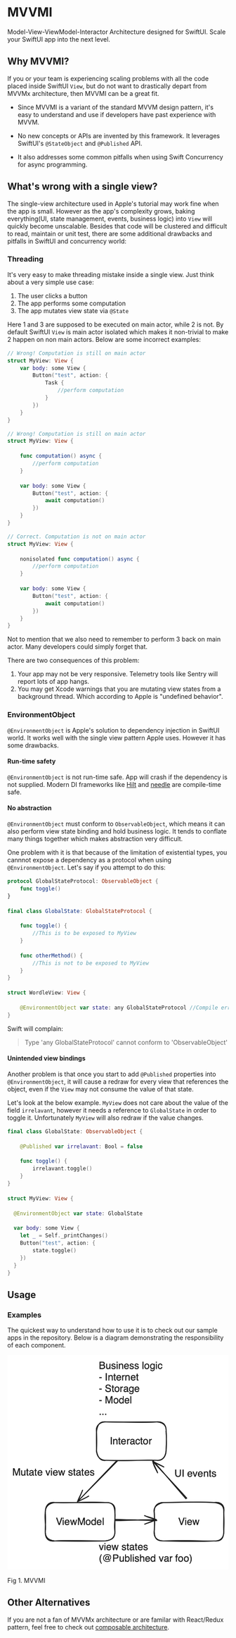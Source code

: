 # MVVMI
Model-View-ViewModel-Interactor Architecture designed for SwiftUI. Scale your SwiftUI app into the next level.

## Why MVVMI?

If you or your team is experiencing scaling problems with all the code placed inside SwiftUI `View`, but do not want to drastically depart from MVVMx architecture, then MVVMI can be a great fit.

- Since MVVMI is a variant of the standard MVVM design pattern, it's easy to understand and use if developers have past experience with MVVM.

- No new concepts or APIs are invented by this framework. It leverages SwiftUI's `@StateObject` and `@Published` API.

- It also addresses some common pitfalls when using Swift Concurrency for async programming.

## What's wrong with a single view?

The single-view architecture used in Apple's tutorial may work fine when the app is small. However as the app's complexity grows, baking everything(UI, state management, events, business logic) into `View` will quickly become unscalable. Besides that code will be clustered and difficult to read, maintain or unit test, there are some additional drawbacks and pitfalls in SwiftUI and concurrency world:

### Threading
It's very easy to make threading mistake inside a single view. Just think about a very simple use case:
1.  The user clicks a button
2.  The app performs some computation
3.  The app mutates view state via `@State`

Here 1 and 3 are supposed to be executed on main actor, while 2 is not. By default SwiftUI `View` is main actor isolated which makes it non-trivial to make 2 happen on non main actors. Below are some incorrect examples:

```swift
// Wrong! Computation is still on main actor
struct MyView: View {
    var body: some View {
        Button("test", action: {
            Task {
                //perform computation
            }
        })
    }
}
```

```swift
// Wrong! Computation is still on main actor
struct MyView: View {

    func computation() async { 
        //perform computation
    }

    var body: some View {
        Button("test", action: {
            await computation()
        })
    }
}
```

```swift
// Correct. Computation is not on main actor
struct MyView: View {

    nonisolated func computation() async { 
        //perform computation
    }

    var body: some View {
        Button("test", action: {
            await computation()
        })
    }
}
```

Not to mention that we also need to remember to perform 3 back on main actor. Many developers could simply forget that.

There are two consequences of this problem:
1. Your app may not be very responsive. Telemetry tools like Sentry will report lots of app hangs.
2. You may get Xcode warnings that you are mutating view states from a background thread. Which according to Apple is "undefined behavior".

### EnvironmentObject

`@EnvironmentObject` is Apple's solution to dependency injection in SwiftUI world. It works well with the single view pattern Apple uses. However it has some drawbacks.

#### Run-time safety
`@EnvironmentObject` is not run-time safe. App will crash if the dependency is not supplied. Modern DI frameworks like [Hilt](https://developer.android.com/training/dependency-injection/hilt-android) and [needle](https://github.com/uber/needle) are compile-time safe.

#### No abstraction
`@EnvironmentObject` must conform to `ObservableObject`, which means it can also perform view state binding and hold business logic. It tends to conflate many things together which makes abstraction very difficult.

One problem with it is that because of the limitation of existential types, you cannnot expose a dependency as a protocol when using `@EnvironmentObject`. Let's say if you attempt to do this:

```swift
protocol GlobalStateProtocol: ObservableObject {
    func toggle()
}

final class GlobalState: GlobalStateProtocol {
        
    func toggle() {
        //This is to be exposed to MyView
    }

    func otherMethod() { 
        //This is not to be exposed to MyView
    }
}

struct WordleView: View {
  
    @EnvironmentObject var state: any GlobalStateProtocol //Compile error
}
```
Swift will complain:

> Type 'any GlobalStateProtocol' cannot conform to 'ObservableObject'

#### Unintended view bindings

Another problem is that once you start to add `@Published` properties into `@EnvironmentObject`, it will cause a redraw for every view that references the object, even if the `View` may not consume the value of that state.

Let's look at the below example. `MyView` does not care about the value of the field `irrelavant`, however it needs a reference to `GlobalState` in order to toggle it. Unfortunately `MyView` will also redraw if the value changes.

```swift
final class GlobalState: ObservableObject {
    
    @Published var irrelavant: Bool = false
    
    func toggle() {
        irrelavant.toggle()
    }
}

struct MyView: View {
  
  @EnvironmentObject var state: GlobalState
  
  var body: some View {
    let _ = Self._printChanges()
    Button("test", action: {
        state.toggle()
    })
  }
}
```

## Usage

### Examples
The quickest way to understand how to use it is to check out our sample apps in the repository. Below is a diagram demonstrating the responsibility of each component.

![alt text](MVVMI.png "Title")

Fig 1. MVVMI

## Other Alternatives

If you are not a fan of MVVMx architecture or are familar with React/Redux pattern, feel free to check out [composable architecture](https://github.com/pointfreeco/swift-composable-architecture).






